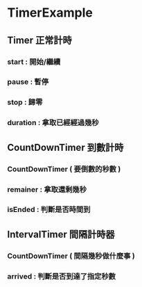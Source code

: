 # TimerExample

## Timer 正常計時

  ### start : 開始/繼續
  
  ### pause : 暫停
  
  ### stop : 歸零
  
  ### duration : 拿取已經經過幾秒 

## CountDownTimer 到數計時

  ### CountDownTimer ( 要倒數的秒數 )
  
  ### remainer : 拿取還剩幾秒
  
  ### isEnded : 判斷是否時間到

## IntervalTimer 間隔計時器

  ### CountDownTimer ( 間隔幾秒做什麼事 )
  
  ### arrived : 判斷是否到達了指定秒數

